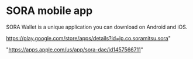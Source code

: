 # SORA mobile app

SORA Wallet is a unique application you can download on Android and iOS.

https://play.google.com/store/apps/details?id=jp.co.soramitsu.sora"

"https://apps.apple.com/us/app/sora-dae/id1457566711"
